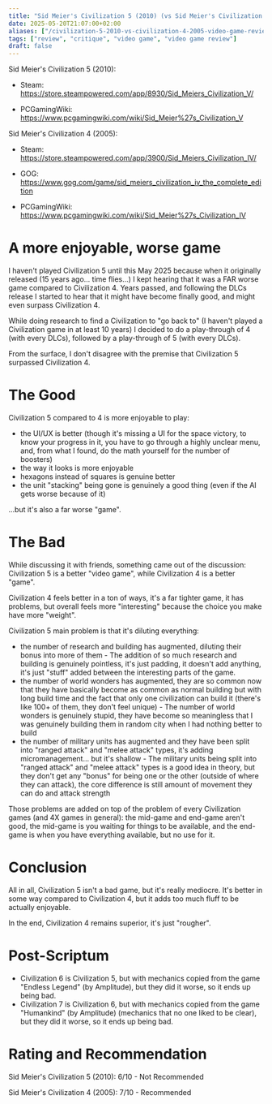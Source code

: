 ```yaml
---
title: "Sid Meier's Civilization 5 (2010) (vs Sid Meier's Civilization 4 (2005)) - Video Game Review"
date: 2025-05-20T21:07:00+02:00
aliases: ["/civilization-5-2010-vs-civilization-4-2005-video-game-review"]
tags: ["review", "critique", "video game", "video game review"]
draft: false
---
```


Sid Meier's Civilization 5 (2010):

- Steam: https://store.steampowered.com/app/8930/Sid_Meiers_Civilization_V/

- PCGamingWiki: https://www.pcgamingwiki.com/wiki/Sid_Meier%27s_Civilization_V


Sid Meier's Civilization 4 (2005):

- Steam: https://store.steampowered.com/app/3900/Sid_Meiers_Civilization_IV/
- GOG: https://www.gog.com/game/sid_meiers_civilization_iv_the_complete_edition

- PCGamingWiki: https://www.pcgamingwiki.com/wiki/Sid_Meier%27s_Civilization_IV


# A more enjoyable, worse game

I haven't played Civilization 5 until this May 2025 because when it originally released (15 years ago... time flies...) I kept hearing that it was a FAR worse game compared to Civilization 4. Years passed, and following the DLCs release I started to hear that it might have become finally good, and might even surpass Civilization 4.

While doing research to find a Civilization to "go back to" (I haven't played a Civilization game in at least 10 years) I decided to do a play-through of 4 (with every DLCs), followed by a play-through of 5 (with every DLCs).

From the surface, I don't disagree with the premise that Civilization 5 surpassed Civilization 4.


# The Good

Civilization 5 compared to 4 is more enjoyable to play:

- the UI/UX is better (though it's missing a UI for the space victory, to know your progress in it, you have to go through a highly unclear menu, and, from what I found, do the math yourself for the number of boosters)
- the way it looks is more enjoyable
- hexagons instead of squares is genuine better
- the unit "stacking" being gone is genuinely a good thing (even if the AI gets worse because of it)

...but it's also a far worse "game".


# The Bad

While discussing it with friends, something came out of the discussion: Civilization 5 is a better "video game", while Civilization 4 is a better "game".

Civilization 4 feels better in a ton of ways, it's a far tighter game, it has problems, but overall feels more "interesting" because the choice you make have more "weight".


Civilization 5 main problem is that it's diluting everything: 

- the number of research and building has augmented, diluting their bonus into more of them - The addition of so much research and building is genuinely pointless, it's just padding, it doesn't add anything, it's just "stuff" added between the interesting parts of the game.
- the number of world wonders has augmented, they are so common now that they have basically become as common as normal building but with long build time and the fact that only one civilization can build it (there's like 100+ of them, they don't feel unique) - The number of world wonders is genuinely stupid, they have become so meaningless that I was genuinely building them in random city when I had nothing better to build
- the number of military units has augmented and they have been split into "ranged attack" and "melee attack" types, it's adding micromanagement... but it's shallow - The military units being split into "ranged attack" and "melee attack" types is a good idea in theory, but they don't get any "bonus" for being one or the other (outside of where they can attack), the core difference is still amount of movement they can do and attack strength

Those problems are added on top of the problem of every Civilization games (and 4X games in general): the mid-game and end-game aren't good, the mid-game is you waiting for things to be available, and the end-game is when you have everything available, but no use for it.


# Conclusion

All in all, Civilization 5 isn't a bad game, but it's really mediocre. It's better in some way compared to Civilization 4, but it adds too much fluff to be actually enjoyable. 

In the end, Civilization 4 remains superior, it's just "rougher".


# Post-Scriptum

- Civilization 6 is Civilization 5, but with mechanics copied from the game "Endless Legend" (by Amplitude), but they did it worse, so it ends up being bad.
- Civilization 7 is Civilization 6, but with mechanics copied from the game "Humankind" (by Amplitude) (mechanics that no one liked to be clear), but they did it worse, so it ends up being bad.


# Rating and Recommendation

Sid Meier's Civilization 5 (2010): 6/10 - Not Recommended

Sid Meier's Civilization 4 (2005): 7/10 - Recommended

